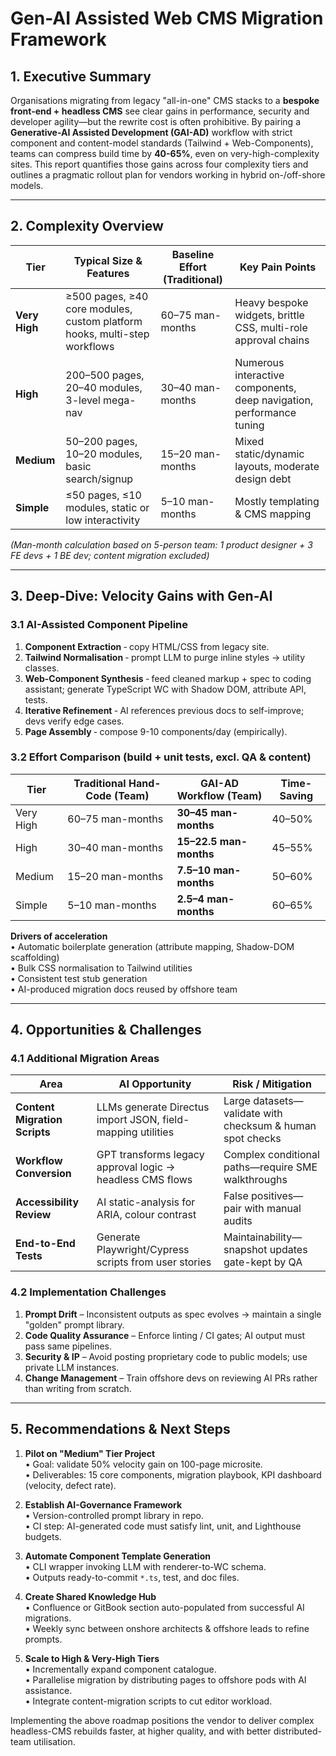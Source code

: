 # Gen-AI Assisted Web CMS Migration Framework

## 1. Executive Summary  
Organisations migrating from legacy "all-in-one" CMS stacks to a **bespoke front-end + headless CMS** see clear gains in performance, security and developer agility—but the rewrite cost is often prohibitive. By pairing a **Generative-AI Assisted Development (GAI-AD)** workflow with strict component and content-model standards (Tailwind + Web-Components), teams can compress build time by **40-65%**, even on very-high-complexity sites. This report quantifies those gains across four complexity tiers and outlines a pragmatic rollout plan for vendors working in hybrid on-/off-shore models.

---

## 2. Complexity Overview  

| Tier | Typical Size & Features | Baseline Effort (Traditional) | Key Pain Points |
|------|-------------------------|------------------------------|-----------------|
| **Very High** | ≥500 pages, ≥40 core modules, custom platform hooks, multi-step workflows | 60–75 man-months | Heavy bespoke widgets, brittle CSS, multi-role approval chains |
| **High** | 200–500 pages, 20–40 modules, 3-level mega-nav | 30–40 man-months | Numerous interactive components, deep navigation, performance tuning |
| **Medium** | 50–200 pages, 10–20 modules, basic search/signup | 15–20 man-months | Mixed static/dynamic layouts, moderate design debt |
| **Simple** | ≤50 pages, ≤10 modules, static or low interactivity | 5–10 man-months | Mostly templating & CMS mapping |

*(Man-month calculation based on 5-person team: 1 product designer + 3 FE devs + 1 BE dev; content migration excluded)*

---

## 3. Deep-Dive: Velocity Gains with Gen-AI  

### 3.1  AI-Assisted Component Pipeline  
1. **Component Extraction** ‑ copy HTML/CSS from legacy site.  
2. **Tailwind Normalisation** ‑ prompt LLM to purge inline styles → utility classes.  
3. **Web-Component Synthesis** ‑ feed cleaned markup + spec to coding assistant; generate TypeScript WC with Shadow DOM, attribute API, tests.  
4. **Iterative Refinement** ‑ AI references previous docs to self-improve; devs verify edge cases.  
5. **Page Assembly** ‑ compose 9-10 components/day (empirically).

### 3.2  Effort Comparison (build + unit tests, excl. QA & content)

| Tier | Traditional Hand-Code (Team) | GAI-AD Workflow (Team) | Time-Saving |
|------|----------------------|-----------------|-------------|
| Very High | 60–75 man-months | **30–45 man-months** | 40–50% |
| High | 30–40 man-months | **15–22.5 man-months** | 45–55% |
| Medium | 15–20 man-months | **7.5–10 man-months** | 50–60% |
| Simple | 5–10 man-months | **2.5–4 man-months** | 60–65% |

**Drivers of acceleration**  
• Automatic boilerplate generation (attribute mapping, Shadow-DOM scaffolding)  
• Bulk CSS normalisation to Tailwind utilities  
• Consistent test stub generation  
• AI-produced migration docs reused by offshore team

---

## 4. Opportunities & Challenges  

### 4.1 Additional Migration Areas  
| Area | AI Opportunity | Risk / Mitigation |
|------|----------------|-------------------|
| **Content Migration Scripts** | LLMs generate Directus import JSON, field-mapping utilities | Large datasets—validate with checksum & human spot checks |
| **Workflow Conversion** | GPT transforms legacy approval logic -> headless CMS flows | Complex conditional paths—require SME walkthroughs |
| **Accessibility Review** | AI static-analysis for ARIA, colour contrast | False positives—pair with manual audits |
| **End-to-End Tests** | Generate Playwright/Cypress scripts from user stories | Maintainability—snapshot updates gate-kept by QA |

### 4.2 Implementation Challenges  
1. **Prompt Drift** – Inconsistent outputs as spec evolves → maintain a single "golden" prompt library.  
2. **Code Quality Assurance** – Enforce linting / CI gates; AI output must pass same pipelines.  
3. **Security & IP** – Avoid posting proprietary code to public models; use private LLM instances.  
4. **Change Management** – Train offshore devs on reviewing AI PRs rather than writing from scratch.

---

## 5. Recommendations & Next Steps  

1. **Pilot on "Medium" Tier Project**  
   • Goal: validate 50% velocity gain on 100-page microsite.  
   • Deliverables: 15 core components, migration playbook, KPI dashboard (velocity, defect rate).  

2. **Establish AI-Governance Framework**  
   • Version-controlled prompt library in repo.  
   • CI step: AI-generated code must satisfy lint, unit, and Lighthouse budgets.  

3. **Automate Component Template Generation**  
   • CLI wrapper invoking LLM with renderer-to-WC schema.  
   • Outputs ready-to-commit `*.ts`, test, and doc files.  

4. **Create Shared Knowledge Hub**  
   • Confluence or GitBook section auto-populated from successful AI migrations.  
   • Weekly sync between onshore architects & offshore leads to refine prompts.  

5. **Scale to High & Very-High Tiers**  
   • Incrementally expand component catalogue.  
   • Parallelise migration by distributing pages to offshore pods with AI assistance.  
   • Integrate content-migration scripts to cut editor workload.  

Implementing the above roadmap positions the vendor to deliver complex headless-CMS rebuilds faster, at higher quality, and with better distributed-team utilisation.
